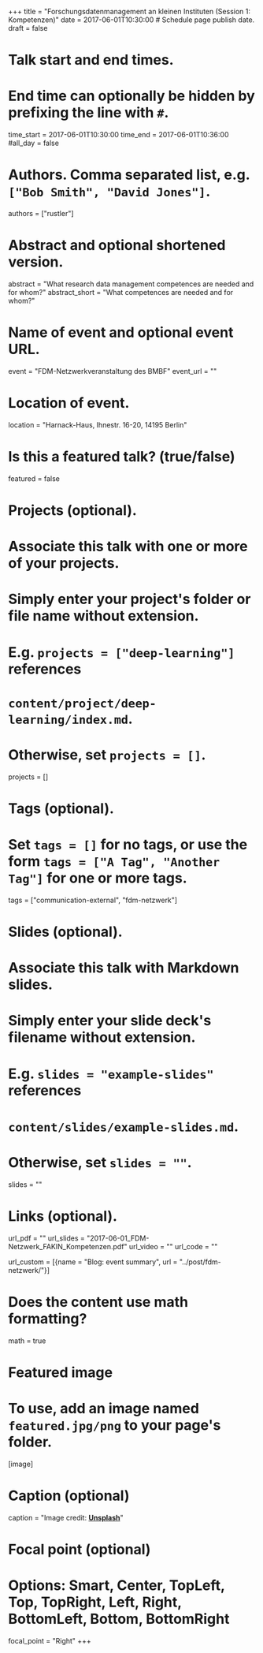 +++
title = "Forschungsdatenmanagement an kleinen Instituten (Session 1: Kompetenzen)"
date = 2017-06-01T10:30:00  # Schedule page publish date.
draft = false

# Talk start and end times.
#   End time can optionally be hidden by prefixing the line with `#`.
time_start = 2017-06-01T10:30:00
time_end = 2017-06-01T10:36:00
#all_day = false

# Authors. Comma separated list, e.g. `["Bob Smith", "David Jones"]`.
authors = ["rustler"]

# Abstract and optional shortened version.
abstract = "What research data management competences are needed and for whom?"
abstract_short = "What competences are needed and for whom?"

# Name of event and optional event URL.
event = "FDM-Netzwerkveranstaltung des BMBF"
event_url = ""

# Location of event.
location = "Harnack-Haus, Ihnestr. 16-20, 14195 Berlin"

# Is this a featured talk? (true/false)
featured = false

# Projects (optional).
#   Associate this talk with one or more of your projects.
#   Simply enter your project's folder or file name without extension.
#   E.g. `projects = ["deep-learning"]` references 
#   `content/project/deep-learning/index.md`.
#   Otherwise, set `projects = []`.
projects = []

# Tags (optional).
#   Set `tags = []` for no tags, or use the form `tags = ["A Tag", "Another Tag"]` for one or more tags.
tags = ["communication-external", "fdm-netzwerk"]

# Slides (optional).
#   Associate this talk with Markdown slides.
#   Simply enter your slide deck's filename without extension.
#   E.g. `slides = "example-slides"` references 
#   `content/slides/example-slides.md`.
#   Otherwise, set `slides = ""`.
slides = ""

# Links (optional).
url_pdf = ""
url_slides = "2017-06-01_FDM-Netzwerk_FAKIN_Kompetenzen.pdf"
url_video = ""
url_code = ""

url_custom = [{name = "Blog: event summary", url = "../post/fdm-netzwerk/"}]

# Does the content use math formatting?
math = true

# Featured image
# To use, add an image named `featured.jpg/png` to your page's folder. 
[image]
  # Caption (optional)
  caption = "Image credit: [**Unsplash**](https://unsplash.com/photos/bzdhc5b3Bxs)"

  # Focal point (optional)
  # Options: Smart, Center, TopLeft, Top, TopRight, Left, Right, BottomLeft, Bottom, BottomRight
  focal_point = "Right"
+++


